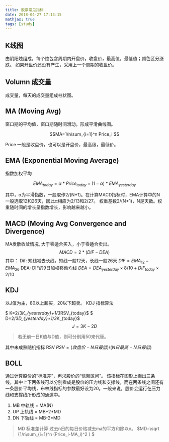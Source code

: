 ```yaml
---
title: 股票常见指标 
date: 2018-04-27 17:13:15
mathjax: true
tags: [study]
---
```



## K线图
由阴阳烛组成，每个烛包含周期内开盘价，收盘价，最高值，最低值；颜色区分涨跌。 如果开盘价还没有产生，采用上一个周期的收盘价。
 
 
## Volumn 成交量
成交量，每天的成交量组成柱状图。

## MA (Moving Avg)
窗口期的平均值，窗口期随时间滑动。形成平滑曲线图。

$$MA=1/n\sum_{i=1}^n Price_i $$

Price 一般是收盘价，也可以是开盘价，最高级，最低价。

 
 
## EMA (Exponential Moving Average)  
指数加权平均

$$ EMA_{today} = α * Price_{today} + ( 1 - α ) * EMA_{yesterday} $$
 
其中，α为平滑指数，一般取作2/(N+1)。在计算MACD指标时，EMA计算中的N一般选取12和26天，因此α相应为2/13和2/27。
 权重基数2/(N+1)，N是天数。权重随时间的增长呈指数增长，影响越来越小。
 
## MACD (Moving Avg Convergence and Divergence)

MA发散收敛情况, 大于零适合买入，小于零适合卖出。
$$ MACD=2*(DIF-DEA)$$
其中：
Dif: 短线减去长线，短线一般12天，长线一般26天
$DIF=EMA_{12}-EMA_{26}$
DEA: DIF的9日加权移动均线
$DEA=DEA_{yesterday}×8/10+DIF_{today}×2/10$
 
## KDJ

以J值为主，80以上超买，20以下超卖。
KDJ 指标算法

$ K=2/3*K_{yesterday}+1/3*RSV_{today}$
$ D=2/3*D_{yesterday}+1/3*K_{today}$
$$J=3K-2D$$

>若无前一日K值与D值，则可分别用50来代替。

其中未成熟随机指标 RSV
$RSV=(收盘价-N日最低)/(N日最高-N日最低)$

## BOLL
通过计算股价的“标准差”，再求股价的“信赖区间”。
该指标在图形上画出三条线，其中上下两条线可以分别看成是股价的压力线和支撑线，而在两条线之间还有一条股价平均线，布林线指标的参数最好设为20。一般来说，股价会运行在压力线和支撑线所形成的通道中。

1. MB 中轨线 = MA(N)
2. UP 上轨线 = MB+2*MD
3. DN 下轨线 = MB-2*MD


>MD 标准差计算
过去n日的每日价格减去ma的平方和除以n。
$MD=\sqrt {1/n\sum_{i=1}^n (Price_i-MA_i)^2 } $
